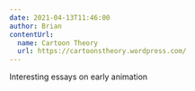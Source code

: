 ```yaml
---
date: 2021-04-13T11:46:00
author: Brian
contentUrl: 
  name: Cartoon Theory
  url: https://cartoonstheory.wordpress.com/
---
```

Interesting essays on early animation